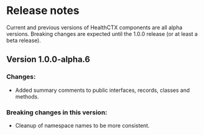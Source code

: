 # Release notes

Current and previous versions of HealthCTX components are all alpha versions.
Breaking changes are expected until the 1.0.0 release (or at least a beta release).

## Version 1.0.0-alpha.6

### Changes:
- Added summary comments to public interfaces, records, classes and methods.
 
### Breaking changes in this version:
- Cleanup of namespace names to be more consistent.